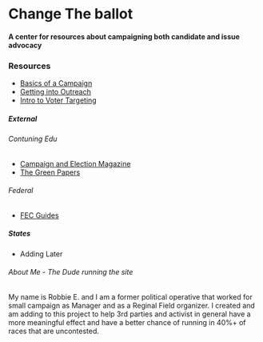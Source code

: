 # Change The ballot
#### A center for resources about campaigning both candidate and issue advocacy



### Resources
 - [Basics of a Campaign](campaigns.md)
 - [Getting into Outreach](outreach.md)
 - [Intro to Voter Targeting](targeting.md)

##### External

###### Contuning Edu
- [Campaign and Election Magazine](Campaignsandelections.com/)
- [The Green Papers](http://www.thegreenpapers.com/)

###### Federal
- [FEC Guides](https://www.fec.gov/help-candidates-and-committees/guides/)


##### States
- Adding Later

###### About Me - The Dude running the site

My name is Robbie E. and I am a former political operative that worked for small campaign as Manager and as a Reginal Field organizer. I created and am adding to this project to help 3rd parties and activist in general have a more meaningful effect and have a better chance of running in 40%+ of races that are uncontested.
